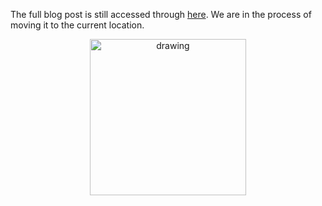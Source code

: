 The full blog post is still accessed through [here](https://www.1onepsilon.com/single-post/2017/05/13/Cut-corners-and-save-up-to-29). We are in the process of moving it to the current location.

<center>
 <img class = "blog-inline-image" src="https://es-app.com/assets/us92dJ.jpg" alt="drawing" width="250px"/>
</center> 